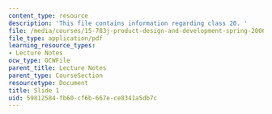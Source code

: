 ```yaml
---
content_type: resource
description: 'This file contains information regarding class 20. '
file: /media/courses/15-783j-product-design-and-development-spring-2006/59812584fb60cf6b667ece8341a5db7c_cls20_tol_trds.pdf
file_type: application/pdf
learning_resource_types:
- Lecture Notes
ocw_type: OCWFile
parent_title: Lecture Notes
parent_type: CourseSection
resourcetype: Document
title: Slide 1
uid: 59812584-fb60-cf6b-667e-ce8341a5db7c
---
```

